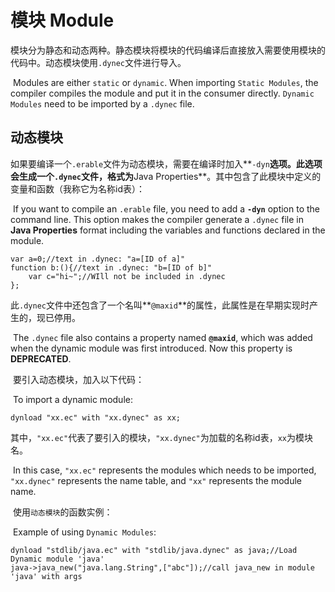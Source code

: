 # 模块 Module

​        模块分为静态和动态两种。静态模块将模块的代码编译后直接放入需要使用模块的代码中。动态模块使用`.dynec`文件进行导入。

​        Modules are either `static` or `dynamic`. When importing `Static Modules`, the compiler compiles the module and put it in the consumer directly. `Dynamic Modules` need to be imported by a `.dynec` file.

## 动态模块

​        如果要编译一个`.erable`文件为动态模块，需要在编译时加入**`-dyn`**选项。此选项会生成一个`.dynec`文件，格式为**Java Properties**。其中包含了此模块中定义的变量和函数（我称它为名称id表）：

​        If you want to compile an `.erable` file, you need to add a  **`-dyn`**  option to the command line. This option makes the compiler generate a `.dynec` file in **Java Properties** format including the variables and functions declared in the module.

```erable
var a=0;//text in .dynec: "a=[ID of a]"
function b:(){//text in .dynec: "b=[ID of b]"
    var c="hi~";//WIll not be included in .dynec
};
```

​        此`.dynec`文件中还包含了一个名叫**`@maxid`**的属性，此属性是在早期实现时产生的，现已停用。

​        The `.dynec` file also contains a property named **`@maxid`**, which was added when the dynamic module was first introduced. Now this property is **DEPRECATED**.

​        要引入动态模块，加入以下代码：

​        To import a dynamic module:

```erable
dynload "xx.ec" with "xx.dynec" as xx;
```

​        其中，`"xx.ec"`代表了要引入的模块，`"xx.dynec"`为加载的名称id表，`xx`为模块名。

​        In this case, `"xx.ec"` represents the modules which needs to be imported, `"xx.dynec"` represents the name table, and `"xx"` represents the module name.

​        使用`动态模块`的函数实例：

​        Example of using `Dynamic Modules`:

```erable
dynload "stdlib/java.ec" with "stdlib/java.dynec" as java;//Load Dynamic module 'java'
java->java_new("java.lang.String",["abc"]);//call java_new in module 'java' with args
```

